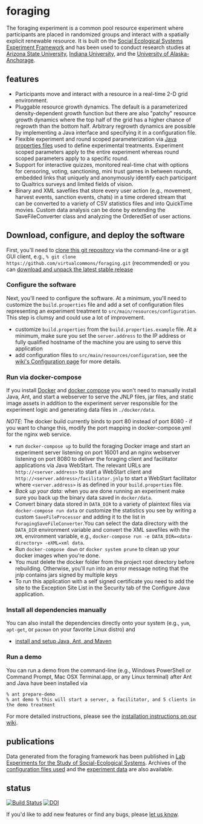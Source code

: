# foraging

The foraging experiment is a common pool resource experiment where participants are placed in randomized groups and
interact with a spatially explicit renewable resource. It is built on the
[Social Ecological Systems Experiment Framework](http://github.com/virtualcommons/sesef) and has been used to conduct research studies
at [Arizona State University](http://www.asu.edu), [Indiana University](http://www.iu.edu), and the [University of Alaska-Anchorage](http://www.uaa.alaska.edu).

## features

* Participants move and interact with a resource in a real-time 2-D grid environment. 
* Pluggable resource growth dynamics. The default is a parameterized density-dependent growth function but there
  are also "patchy" resource growth dynamics where the top half of the grid has a higher chance of regrowth than the
  bottom half. Arbitrary regrowth dynamics are possible by implementing a Java interface and specifying it in a
  configuration file.
* Flexible experiment and round scoped parameterization via [Java properties files](http://docs.oracle.com/javase/8/docs/api/java/util/Properties.html) used to define experimental treatments.
  Experiment scoped parameters apply to the entire experiment whereas round scoped parameters apply to a specific round.
* Support for interactive quizzes, monitored real-time chat with options for censoring, voting, sanctioning, mini trust
  games in between rounds, embedded links that uniquely and anonymously identify each participant to Qualtrics surveys
  and limited fields of vision.
* Binary and XML savefiles that store every user action (e.g., movement, harvest events, sanction events, chats) in a time
  ordered stream that can be converted to a variety of CSV statistics files and into QuickTime movies. Custom data
  analysis can be done by extending the SaveFileConverter class and analyzing the OrderedSet of user actions.

## Download, configure, and deploy the software

First, you'll need to [clone this git repository](https://help.github.com/articles/cloning-a-repository/) via the command-line or a git GUI client, e.g., `% git clone https://github.com/virtualcommons/foraging.git` (recommended) or you can [download and unpack the latest stable release](https://github.com/virtualcommons/foraging/releases)

### Configure the software
Next, you'll need to configure the software. At a minimum, you'll need to customize the `build.properties` file and add a set of configuration files representing an experiment treatment to `src/main/resources/configuration`. This step is clumsy and could use a lot of improvement.

* customize `build.properties` from the `build.properties.example` file. At a minimum, make sure you set the
  `server.address` to the IP address or fully qualified hostname of the machine you are using to serve this application
* add configuration files to `src/main/resources/configuration`, see the [wiki's Configuration page](https://github.com/virtualcommons/foraging/wiki/Configuration) for more details.

### Run via docker-compose
If you install [Docker](https://docs.docker.com/engine/installation/) and [docker compose](https://docs.docker.com/compose/install/) you won't need to manually install Java, Ant, and start a webserver to serve the JNLP files, jar files, and static image assets in addition to the experiment server responsible for the experiment logic and generating data files in `./docker/data`.

_NOTE_: The docker build currently binds to port 80 instead of port 8080 - if you want to change this, modify the port mapping in docker-compose.yml for the nginx web service.

* run `docker-compose up` to build the foraging Docker image and start an experiment
  server listening on port 16001 and an nginx webserver listening on port 8080 to deliver the foraging client and
  facilitator applications via Java WebStart. The relevant URLs are `http://<server.address>` to start a WebStart client and `http://<server.address>/facilitator.jnlp` to start a WebStart facilitator where `<server.address>` is as defined in your `build.properties` file.
* *Back up your data:* when you are done running an experiment make sure you back up the binary data saved in `docker/data`. 
* Convert binary data stored in `DATA_DIR` to a variety of plaintext files via `docker-compose run data` or customize the statistics you see by writing a custom `SaveFileProcessor` and adding it to the list in `ForagingSaveFileConverter`.You can select the data directory with the `DATA_DIR` environment variable and convert the XML savefiles with the `XML` environment variable, e.g., `docker-compose run -e DATA_DIR=<data-directory> -eXML=xml data`.
* Run `docker-compose down` or `docker system prune` to clean up your docker images when you're done.
* You must delete the docker folder from the project root directory before rebuilding. Otherwise, you'll run into an error message noting that the jnlp contains jars signed by multiple keys
* To run this application with a self signed certificate you need to add the site to the Exception Site List in the Security tab of the Configure Java application. 

### Install all dependencies manually

You can also install the dependencies directly onto your system (e.g., `yum`, `apt-get`, or `pacman` on your favorite Linux distro) and 

* [install and setup Java, Ant, and Maven](https://github.com/virtualcommons/sesef/wiki/Home)

### Run a demo
You can run a demo from the command-line (e.g., Windows PowerShell or Command Prompt, Mac OSX Terminal.app, or any Linux terminal) after Ant and Java have been installed via

```
% ant prepare-demo
% ant demo % this will start a server, a facilitator, and 5 clients in the demo treatment
```
For more detailed instructions, please see the [installation instructions on our wiki](https://github.com/virtualcommons/foraging/wiki/Installation).

## publications

Data generated from the foraging framework has been published in 
[Lab Experiments for the Study of Social-Ecological Systems](http://www.sciencemag.org/cgi/content/abstract/328/5978/613). 
Archives of the [configuration files used](https://github.com/virtualcommons/foraging/tree/master/src/main/resources/configuration/replication/2010/janssen-et-al) and the
[experiment data](https://osf.io/mdhb7) are also available.

## status
[![Build Status](https://travis-ci.org/virtualcommons/foraging.svg?branch=master)](https://travis-ci.org/virtualcommons/foraging)
[![DOI](https://zenodo.org/badge/19807336.svg)](https://zenodo.org/badge/latestdoi/19807336)

If you'd like to add new features or find any bugs, please [let us know](http://vcweb.asu.edu/contact).
